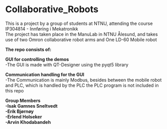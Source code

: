 # Collaborative_Robots

This is a project by a group of students at NTNU, attending the course IP304814 - Innføring i Mekatronikk<br/>
The project has taken place in the ManuLab in NTNU Ålesund, and takes use of two Omron collaborative robot arms and One LD-60 Mobile robot<br/>


**The repo consists of:**<br/>


**GUI for controlling the demos**<br/>
 -The GUI is made with QT-Designer using the pyqt5 library<br/>

**Communication handling for the GUI**<br/>
 -The Communication is mainly Modbus, besides between the mobile robot and PLC, which is handled by the PLC
  the PLC program is not included in this repo<br/>

**Group Members**<br/>
 __-Isak Gamnes Sneltvedt<br/>
 -Erik Bjørnøy<br/>
 -Erlend Holseker<br/>
 -Arvin Khodabandeh__
